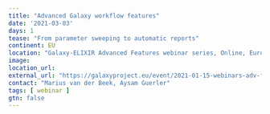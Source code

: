 ```yaml
---
title: "Advanced Galaxy workflow features"
date: '2021-03-03'
days: 1
tease: "From parameter sweeping to automatic reports"
continent: EU
location: "Galaxy-ELIXIR Advanced Features webinar series, Online, Europe"
image: 
location_url: 
external_url: "https://galaxyproject.eu/event/2021-01-15-webinars-adv-features-session1/"
contact: "Marius van der Beek, Aysam Guerler"
tags: [ webinar ]
gtn: false
---
```


